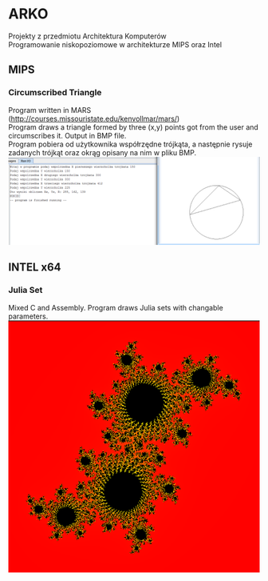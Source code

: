 # ARKO
Projekty z przedmiotu Architektura Komputerów<br />
Programowanie niskopoziomowe w architekturze MIPS oraz Intel
## MIPS
### Circumscribed Triangle
Program written in MARS (http://courses.missouristate.edu/kenvollmar/mars/)<br />
Program draws a triangle formed by three (x,y) points got from the user and circumscribes it. Output in BMP file.<br />
Program pobiera od użytkownika współrzędne trójkąta, a następnie rysuje zadanych trójkąt oraz okrąg opisany na nim w pliku BMP.<br />
![](https://raw.githubusercontent.com/jferec/ARKO/master/screenshota.PNG)
## INTEL x64
### Julia Set
Mixed C and Assembly. Program draws Julia sets with changable parameters.<br />
![](https://raw.githubusercontent.com/jferec/ARKO/master/screenshotb.PNG)


